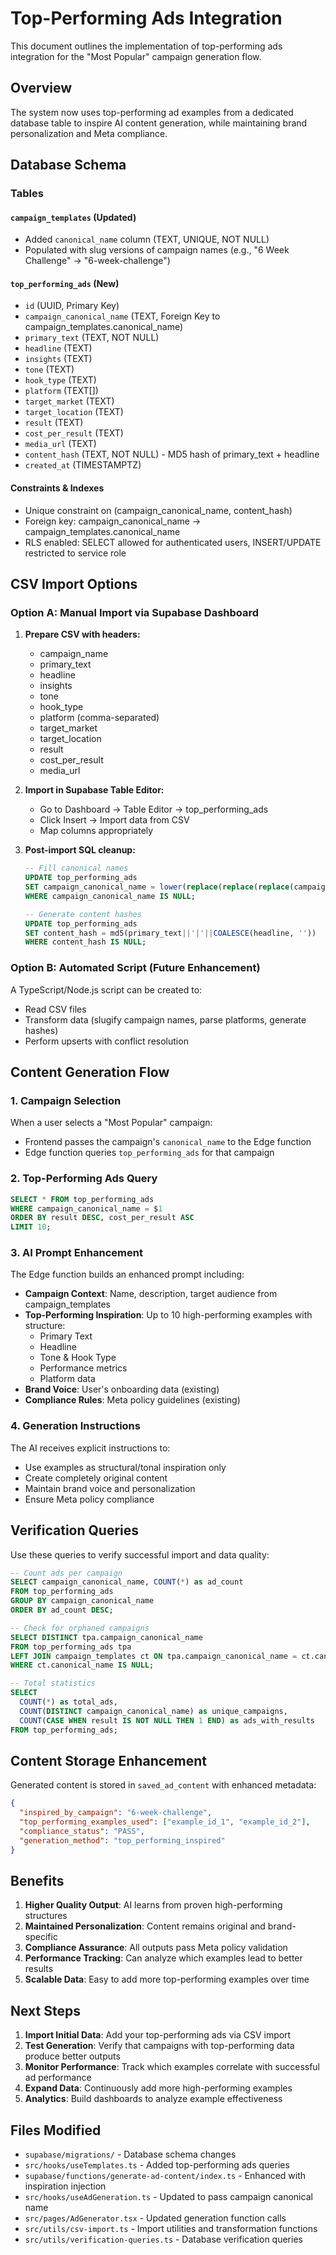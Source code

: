 # Top-Performing Ads Integration

This document outlines the implementation of top-performing ads integration for the "Most Popular" campaign generation flow.

## Overview

The system now uses top-performing ad examples from a dedicated database table to inspire AI content generation, while maintaining brand personalization and Meta compliance.

## Database Schema

### Tables

#### `campaign_templates` (Updated)
- Added `canonical_name` column (TEXT, UNIQUE, NOT NULL)
- Populated with slug versions of campaign names (e.g., "6 Week Challenge" → "6-week-challenge")

#### `top_performing_ads` (New)
- `id` (UUID, Primary Key)
- `campaign_canonical_name` (TEXT, Foreign Key to campaign_templates.canonical_name)
- `primary_text` (TEXT, NOT NULL)
- `headline` (TEXT)
- `insights` (TEXT)
- `tone` (TEXT)
- `hook_type` (TEXT)
- `platform` (TEXT[])
- `target_market` (TEXT)
- `target_location` (TEXT)
- `result` (TEXT)
- `cost_per_result` (TEXT)
- `media_url` (TEXT)
- `content_hash` (TEXT, NOT NULL) - MD5 hash of primary_text + headline
- `created_at` (TIMESTAMPTZ)

#### Constraints & Indexes
- Unique constraint on (campaign_canonical_name, content_hash)
- Foreign key: campaign_canonical_name → campaign_templates.canonical_name
- RLS enabled: SELECT allowed for authenticated users, INSERT/UPDATE restricted to service role

## CSV Import Options

### Option A: Manual Import via Supabase Dashboard

1. **Prepare CSV with headers:**
   - campaign_name
   - primary_text
   - headline
   - insights
   - tone
   - hook_type
   - platform (comma-separated)
   - target_market
   - target_location
   - result
   - cost_per_result
   - media_url

2. **Import in Supabase Table Editor:**
   - Go to Dashboard → Table Editor → top_performing_ads
   - Click Insert → Import data from CSV
   - Map columns appropriately

3. **Post-import SQL cleanup:**
   ```sql
   -- Fill canonical names
   UPDATE top_performing_ads 
   SET campaign_canonical_name = lower(replace(replace(replace(campaign_name, ' ', '-'), '/', '-'), '--', '-'))
   WHERE campaign_canonical_name IS NULL;

   -- Generate content hashes
   UPDATE top_performing_ads 
   SET content_hash = md5(primary_text||'|'||COALESCE(headline, ''))
   WHERE content_hash IS NULL;
   ```

### Option B: Automated Script (Future Enhancement)

A TypeScript/Node.js script can be created to:
- Read CSV files
- Transform data (slugify campaign names, parse platforms, generate hashes)
- Perform upserts with conflict resolution

## Content Generation Flow

### 1. Campaign Selection
When a user selects a "Most Popular" campaign:
- Frontend passes the campaign's `canonical_name` to the Edge function
- Edge function queries `top_performing_ads` for that campaign

### 2. Top-Performing Ads Query
```sql
SELECT * FROM top_performing_ads 
WHERE campaign_canonical_name = $1 
ORDER BY result DESC, cost_per_result ASC 
LIMIT 10;
```

### 3. AI Prompt Enhancement
The Edge function builds an enhanced prompt including:
- **Campaign Context**: Name, description, target audience from campaign_templates
- **Top-Performing Inspiration**: Up to 10 high-performing examples with structure:
  - Primary Text
  - Headline
  - Tone & Hook Type
  - Performance metrics
  - Platform data
- **Brand Voice**: User's onboarding data (existing)
- **Compliance Rules**: Meta policy guidelines (existing)

### 4. Generation Instructions
The AI receives explicit instructions to:
- Use examples as structural/tonal inspiration only
- Create completely original content
- Maintain brand voice and personalization
- Ensure Meta policy compliance

## Verification Queries

Use these queries to verify successful import and data quality:

```sql
-- Count ads per campaign
SELECT campaign_canonical_name, COUNT(*) as ad_count 
FROM top_performing_ads 
GROUP BY campaign_canonical_name 
ORDER BY ad_count DESC;

-- Check for orphaned campaigns
SELECT DISTINCT tpa.campaign_canonical_name
FROM top_performing_ads tpa
LEFT JOIN campaign_templates ct ON tpa.campaign_canonical_name = ct.canonical_name
WHERE ct.canonical_name IS NULL;

-- Total statistics
SELECT 
  COUNT(*) as total_ads,
  COUNT(DISTINCT campaign_canonical_name) as unique_campaigns,
  COUNT(CASE WHEN result IS NOT NULL THEN 1 END) as ads_with_results
FROM top_performing_ads;
```

## Content Storage Enhancement

Generated content is stored in `saved_ad_content` with enhanced metadata:

```json
{
  "inspired_by_campaign": "6-week-challenge",
  "top_performing_examples_used": ["example_id_1", "example_id_2"],
  "compliance_status": "PASS",
  "generation_method": "top_performing_inspired"
}
```

## Benefits

1. **Higher Quality Output**: AI learns from proven high-performing structures
2. **Maintained Personalization**: Content remains original and brand-specific
3. **Compliance Assurance**: All outputs pass Meta policy validation
4. **Performance Tracking**: Can analyze which examples lead to better results
5. **Scalable Data**: Easy to add more top-performing examples over time

## Next Steps

1. **Import Initial Data**: Add your top-performing ads via CSV import
2. **Test Generation**: Verify that campaigns with top-performing data produce better outputs
3. **Monitor Performance**: Track which examples correlate with successful ad performance
4. **Expand Data**: Continuously add more high-performing examples
5. **Analytics**: Build dashboards to analyze example effectiveness

## Files Modified

- `supabase/migrations/` - Database schema changes
- `src/hooks/useTemplates.ts` - Added top-performing ads queries
- `supabase/functions/generate-ad-content/index.ts` - Enhanced with inspiration injection
- `src/hooks/useAdGeneration.ts` - Updated to pass campaign canonical name
- `src/pages/AdGenerator.tsx` - Updated generation function calls
- `src/utils/csv-import.ts` - Import utilities and transformation functions
- `src/utils/verification-queries.ts` - Database verification queries